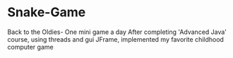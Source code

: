 # Snake-Game

Back to the Oldies- One mini game a day
After completing 'Advanced Java' course, using threads and gui JFrame, implemented my favorite childhood computer game
